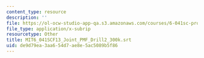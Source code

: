 ```yaml
---
content_type: resource
description: ''
file: https://ol-ocw-studio-app-qa.s3.amazonaws.com/courses/6-041sc-probabilistic-systems-analysis-and-applied-probability-fall-2013/de9d79ea3aa654d7ae8e5ac5089b5f86_MIT6_041SCF13_Joint_PMF_Drill2_300k.vtt
file_type: application/x-subrip
resourcetype: Other
title: MIT6_041SCF13_Joint_PMF_Drill2_300k.srt
uid: de9d79ea-3aa6-54d7-ae8e-5ac5089b5f86
---
```

